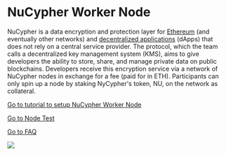 # NuCypher Worker Node

NuCypher is a data encryption and protection layer for [Ethereum](https://messari.io/asset/ethereum) (and eventually other networks) and [decentralized applications](https://messari.io/resource/decentralized-applications-dapps) (dApps) that does not rely on a central service provider. The protocol, which the team calls a decentralized key management system (KMS), aims to give developers the ability to store, share, and manage private data on public blockchains. Developers receive this encryption service via a network of NuCypher nodes in exchange for a fee (paid for in ETH). Participants can only spin up a node by staking NyCypher's token, NU, on the network as collateral.

​[Go to tutorial to setup NuCypher Worker Node](https://app.gitbook.com/@ankr/s/docs/\~/drafts/-MLEXM\_gy0lx-QEVW4xu/staking-nodes/nucypher-worker-node/tutorial)​

​[Go to Node Test](https://app.gitbook.com/@ankr/s/docs/\~/drafts/-MLEXM\_gy0lx-QEVW4xu/staking-nodes/nucypher-worker-node/node-test)​

​[Go to FAQ](https://app.gitbook.com/@ankr/s/docs/\~/drafts/-MLEXM\_gy0lx-QEVW4xu/staking-nodes/nucypher-worker-node/faq)​

![](https://gblobscdn.gitbook.com/assets%2F-MF6NYa65t3TUvQZ0zRX%2F-ML9VVlc7iP5Xu7XMyn5%2F-ML9VwR3Z13fuICWHHUE%2Fimage.png?alt=media\&token=9f123f1d-c652-4933-83d4-e1d4afbc7222)
